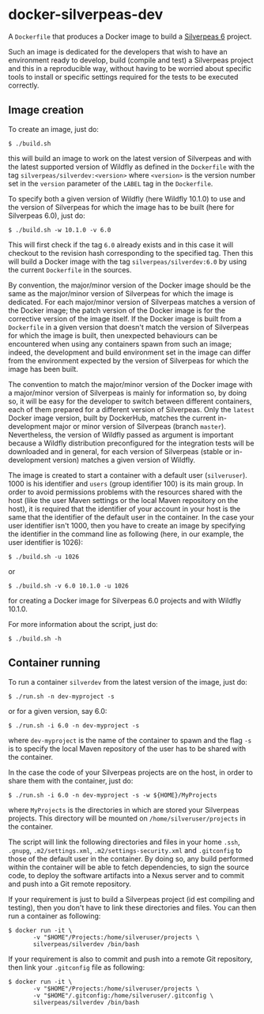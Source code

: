 # docker-silverpeas-dev

A `Dockerfile` that produces a Docker image to build a [Silverpeas 6](http://www.silverpeas.org) 
project.

Such an image is dedicated for the developers that wish to have an environment ready to develop,  build 
(compile and test) a Silverpeas project and this in a reproducible way, without having to be worried 
about specific tools to install or specific settings required for the tests to be executed correctly.

## Image creation

To create an image, just do:

	$ ./build.sh

this will build an image to work on the latest version of Silverpeas and with the latest supported
version of Wildfly as defined in the `Dockerfile` with the tag `silverpeas/silverdev:<version>` where
`<version>` is the version number set in the `version` parameter of the `LABEL` tag in the `Dockerfile`.

To specify both a given version of Wildfly (here Wildfly 10.1.0) to use and the version of Silverpeas for
which the image has to be built (here for Silverpeas 6.0), just do:

	$ ./build.sh -w 10.1.0 -v 6.0

This will first check if the tag `6.0` already exists and in this case it will checkout to the revision hash 
corresponding to the specified tag. Then this will build a Docker image with the tag `silverpeas/silverdev:6.0`
by using the current `Dockerfile` in the sources.

By convention, the major/minor version of the Docker image should be the same as the major/minor version of Silverpeas for 
which the image is dedicated. For each major/minor version of Silverpeas matches a version of the Docker image; 
the patch version of the Docker image is for the corrective version of the image itself. If the Docker image
is built from a `Dockerfile` in a given version that doesn't match the version of Silverpeas for which the
image is built, then unexpected behaviours can be encountered when using any containers spawn from such
an image; indeed, the development and build environment set in the image can differ from the environment 
expected by the version of Silverpeas for which the image has been built.

The convention to match the major/minor version of the Docker image with a major/minor version of Silverpeas is 
mainly for information so, by doing so, it will be easy for the developer to switch between
different containers, each of them prepared for a different version of Silverpeas. Only the `latest` 
Docker image version, built by DockerHub, matches the current in-development major or minor version of 
Silverpeas (branch `master`).
Nevertheless, the version of Wildfly passed as argument is important because a Wildfly distribution 
preconfigured for the integration tests will be downloaded and in general, for each version of Silverpeas 
(stable or in-development version) matches a given version of Wildfly.

The image is created to start a container with a default user (`silveruser`). 1000 is his identifier
and `users` (group identifier 100) is its main group.
In order to avoid permissions problems with the resources shared with the host (like the user Maven settings
or the local Maven repository on the host), it is required that the identifier of your account in your host is the same that the 
identifier of the default user in the container. In the case your user identifier isn't 1000, then you have to
create an image by specifying the identifier in the command line as following (here, in our example,
the user identifier is 1026):

	$ ./build.sh -u 1026

or

	$ ./build.sh -v 6.0 10.1.0 -u 1026

for creating a Docker image for Silverpeas 6.0 projects and with Wildfly 10.1.0.

For more information about the script, just do:

	$ ./build.sh -h

## Container running

To run a container `silverdev` from the latest version of the image, just do:

	$ ./run.sh -n dev-myproject -s

or for a given version, say 6.0:

	$ ./run.sh -i 6.0 -n dev-myproject -s

where `dev-myproject` is the name of the container to spawn and the flag `-s` is to specify the local Maven 
repository of the user has to be shared with the container. 

In the case the code of your Silverpeas projects are on the host, in order to share them with the container,
just do:

	$ ./run.sh -i 6.0 -n dev-myproject -s -w ${HOME}/MyProjects

where `MyProjects` is the directories in which are stored your Silverpeas projects. This directory will
be mounted on `/home/silveruser/projects` in the container.


The script will link the following directories and files in your home `.ssh`, `.gnupg`, 
`.m2/settings.xml`, `.m2/settings-security.xml` and `.gitconfig` to those of the default user in the
container. By doing so, any build performed within the container will be able to fetch dependencies, 
to sign the source code, to deploy the software artifacts into a Nexus server and to commit and
push into a Git remote repository. 

If your requirement is just to build a Silverpeas project (id est compiling and testing), then
you don't have to link these directories and files. You can then run a container as
following:

	$ docker run -it \
	       -v "$HOME"/Projects:/home/silveruser/projects \ 
	       silverpeas/silverdev /bin/bash
 
If your requirement is also to commit and push into a remote Git repository, then link your
`.gitconfig` file as following:

	$ docker run -it \ 
	       -v "$HOME"/Projects:/home/silveruser/projects \ 
	       -v "$HOME"/.gitconfig:/home/silveruser/.gitconfig \
	       silverpeas/silverdev /bin/bash


